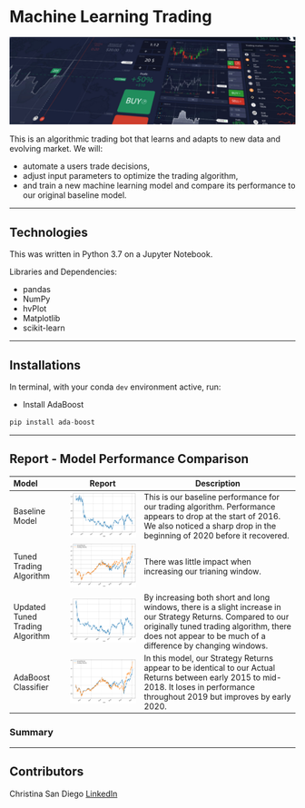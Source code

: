 # Machine Learning Trading

![trading](images/trading.jpg)

This is an algorithmic trading bot that learns and adapts to new data and evolving market.  We will:
* automate a users trade decisions,
* adjust input parameters to optimize the trading algorithm,
* and train a new machine learning model and compare its performance to our original baseline model.

---
## Technologies

This was written in Python 3.7 on a Jupyter Notebook.

Libraries and Dependencies:
* pandas
* NumPy
* hvPlot
* Matplotlib
* scikit-learn

---
## Installations

In terminal, with your conda `dev` environment active, run:

* Install AdaBoost

```python
pip install ada-boost
```
---
## Report - Model Performance Comparison

|          Model         |                     Report                     | Description |
|:-------------------|------------------------------------------------|-------------|
|  Baseline Model  |![strategy returns](images/strategy_returns.jpg)| This is our baseline performance for our trading algorithm.  Performance appears to drop at the start of 2016.  We also noticed a sharp drop in the beginning of 2020 before it recovered.|
|  Tuned Trading Algorithm  |![strategy returns](images/actual_strategy_returns.jpg)|There was little impact when increasing our trianing window.|
|  Updated Tuned Trading Algorithm |![strategy returns](images/updated_asr.jpg)| By increasing both short and long windows, there is a slight increase in our Strategy Returns.  Compared to our originally tuned trading algorithm, there does not appear to be much of a difference by changing windows.  |
|  AdaBoost Classifier  |![strategy returns](images/adaboost_actual_strategy.jpg)|In this model, our Strategy Returns appear to be identical to our Actual Returns between early 2015 to mid-2018.  It loses in performance throughout 2019 but improves by early 2020.|


### Summary

---
## Contributors
Christina San Diego [LinkedIn](https://www.linkedin.com/in/christinabuted)